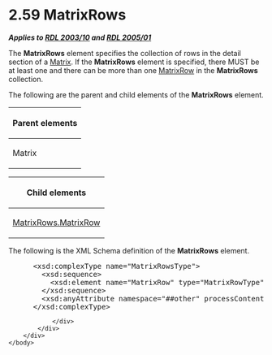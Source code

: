 <html dir="LTR" xmlns:mshelp="http://msdn.microsoft.com/mshelp" xmlns:ddue="http://ddue.schemas.microsoft.com/authoring/2003/5" xmlns:xlink="http://www.w3.org/1999/xlink" xmlns:tool="http://www.microsoft.com/tooltip">
    <head>
        <meta http-equiv="Content-Type" content="text/html; CHARSET=utf-8"></meta>
        <meta name="save" content="history"></meta>
        <title>2.59 MatrixRows</title>
        <xml>
            <mshelp:toctitle title="2.59 MatrixRows"></mshelp:toctitle>
            <mshelp:rltitle title="[MS-RDL]: MatrixRows"></mshelp:rltitle>
            <mshelp:keyword index="A" term="626a6635-ee15-421e-97a5-55011d8c4618"></mshelp:keyword>
            <mshelp:attr name="DCSext.ContentType" value="open specification"></mshelp:attr>
            <mshelp:attr name="AssetID" value="626a6635-ee15-421e-97a5-55011d8c4618"></mshelp:attr>
            <mshelp:attr name="TopicType" value="kbRef"></mshelp:attr>
            <mshelp:attr name="DCSext.Title" value="[MS-RDL]: MatrixRows" />
        </xml>
    </head>
    <body>
        <div id="header">
            <h1 class="heading">2.59 MatrixRows</h1>
        </div>
        <div id="mainSection">
            <div id="mainBody">
                <div id="allHistory" class="saveHistory"></div>
                <div id="sectionSection0" class="section" name="collapseableSection">
                    

<p><b><i>Applies to </i></b><a href="a7e2ad00-07c8-4f6d-80ab-3ad55df7b233.htm"><b><i>RDL 2003/10</i></b></a><b>
<i>and </i></b><a href="3ebe2912-4958-4832-b391-cad1f5e13338.htm"><b><i>RDL 2005/01</i></b></a></p>

<p>The <b>MatrixRows</b> element specifies the collection of
rows in the detail section of a <a href="25419c0a-c7c6-43d7-8ca5-1af842666dcb.htm">Matrix</a>. If the <b>MatrixRows</b>
element is specified, there MUST be at least one and there can be more than one
<a href="43e99561-2c44-4329-ad8b-3657dca6728f.htm">MatrixRow</a> in the <b>MatrixRows</b>
collection.</p>

<p>The following are the parent and child elements of the <b>MatrixRows</b>
element.</p>

<table>
 <thead>
  <tr>
   <th>
   <p>Parent elements</p>
   </th>
  </tr>
 </thead>
 <tr>
  <td>
  <p>Matrix </p>
  </td>
 </tr>
</table>

<p> </p>

<table>
 <thead>
  <tr>
   <th>
   <p>Child elements</p>
   </th>
  </tr>
 </thead>
 <tr>
  <td>
  <p><a href="c0cde564-798f-4521-8bc0-e0de66791a2d.htm">MatrixRows.MatrixRow</a></p>
  </td>
 </tr>
</table>

<p>The following is the XML Schema definition of the <b>MatrixRows</b>
element.</p>

<dl>
<dd>
<div><pre> &lt;xsd:complexType name=&quot;MatrixRowsType&quot;&gt;
   &lt;xsd:sequence&gt;
     &lt;xsd:element name=&quot;MatrixRow&quot; type=&quot;MatrixRowType&quot; maxOccurs=&quot;unbounded&quot; /&gt;
   &lt;/xsd:sequence&gt;
   &lt;xsd:anyAttribute namespace=&quot;##other&quot; processContents=&quot;skip&quot; /&gt;
 &lt;/xsd:complexType&gt;
</pre></div>
</dd></dl>


                </div>
            </div>
        </div>
    </body>
</html>